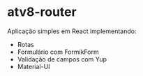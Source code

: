 # atv8-router

Aplicação simples em React implementando:
- Rotas
- Formulário com FormikForm
- Validação de campos com Yup
- Material-UI